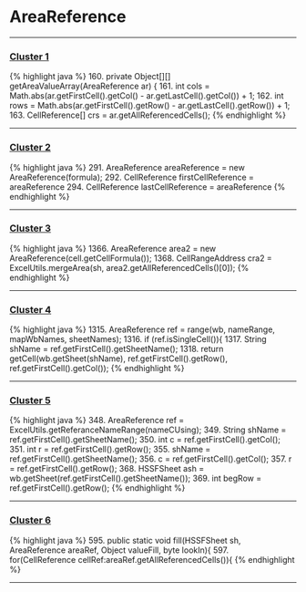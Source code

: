 # AreaReference

***

### [Cluster 1](./1)
{% highlight java %}
160. private Object[][] getAreaValueArray(AreaReference ar) {
161.   int cols = Math.abs(ar.getFirstCell().getCol() - ar.getLastCell().getCol()) + 1;
162.   int rows = Math.abs(ar.getFirstCell().getRow() - ar.getLastCell().getRow()) + 1;
163.   CellReference[] crs = ar.getAllReferencedCells();
{% endhighlight %}

***

### [Cluster 2](./2)
{% highlight java %}
291. AreaReference areaReference = new AreaReference(formula);
292. CellReference firstCellReference = areaReference
294. CellReference lastCellReference = areaReference
{% endhighlight %}

***

### [Cluster 3](./3)
{% highlight java %}
1366. AreaReference area2 = new AreaReference(cell.getCellFormula());
1368. CellRangeAddress cra2 = ExcelUtils.mergeArea(sh, area2.getAllReferencedCells()[0]);
{% endhighlight %}

***

### [Cluster 4](./4)
{% highlight java %}
1315. AreaReference ref = range(wb, nameRange, mapWbNames, sheetNames);
1316. if (ref.isSingleCell()){
1317.   String shName = ref.getFirstCell().getSheetName();
1318.   return  getCell(wb.getSheet(shName), ref.getFirstCell().getRow(), ref.getFirstCell().getCol());
{% endhighlight %}

***

### [Cluster 5](./5)
{% highlight java %}
348. AreaReference ref = ExcelUtils.getReferanceNameRange(nameCUsing);
349. String shName = ref.getFirstCell().getSheetName();
350. int c = ref.getFirstCell().getCol();
351. int r = ref.getFirstCell().getRow();
355. shName = ref.getFirstCell().getSheetName();
356. c = ref.getFirstCell().getCol();
357. r = ref.getFirstCell().getRow();
368. HSSFSheet ash = wb.getSheet(ref.getFirstCell().getSheetName());
369. int begRow = ref.getFirstCell().getRow();
{% endhighlight %}

***

### [Cluster 6](./6)
{% highlight java %}
595. public static void fill(HSSFSheet sh, AreaReference areaRef, Object valueFill, byte lookIn){
597.   for(CellReference cellRef:areaRef.getAllReferencedCells()){
{% endhighlight %}

***

